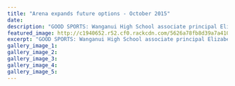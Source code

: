 ```yaml
---
title: "Arena expands future options - October 2015"
date: 
description: "GOOD SPORTS: Wanganui High School associate principal Elizabeth Spooner is flanked by officials (from left) Lisa Martin (head of PE), Diane Howard (director of sport), Lisa Murphy (sport co-ordinator)"
featured_image: http://c1940652.r52.cf0.rackcdn.com/5626a78fb8d39a7a4100049d/Official-group-photo-of-opening.Wg-Chron-21.10.15.jpg
excerpt: "GOOD SPORTS: Wanganui High School associate principal Elizabeth Spooner is flanked by officials (from left) Lisa Martin (head of PE), Diane Howard (director of sport), Lisa Murphy (sport co-ordinator), Murray Woodhouse (board member), Gerald Cogan (architect) and Garry Olver (principal) during the opening of the new all-weather sporting facility yesterday."
gallery_image_1: 
gallery_image_2: 
gallery_image_3: 
gallery_image_4: 
gallery_image_5: 
---
```

